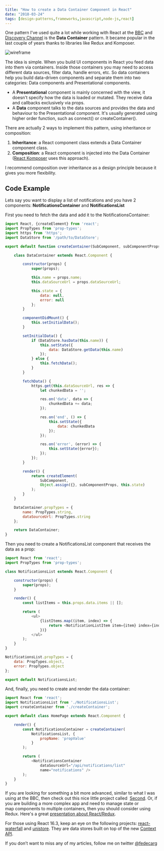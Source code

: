 ```yaml
---
title: "How to create a Data Container Component in React"
date: "2018-03-24"
tags: [design-patterns,frameworks,javascript,node-js,react]
---
```


One pattern I've used quite a lot while working with React at the [BBC](http://bbc.com/news) and [Discovery Channel](https://corporate.discovery.com/) is the **Data Container** pattern. It became popular in the last couple of years thanks to libraries like Redux and Komposer.

![wireframe](https://kewnode.files.wordpress.com/2018/03/wireframe1.jpg)

The idea is simple. When you build UI components in React you feed data into them via containers. Inside those containers you may need to access different data sources, filter data, handle errors, etc. So data containers help you build data-driven components and separate them into two categories: Data components and Presentational components.

- A **Presentational** component is mainly concerned with the view, it doesn't specify how the data is loaded or mutated. They receive data and callbacks exclusively via props.
- A **Data** component talks to the data sources and provides the data and behaviour to the Presentational component. It's usually generated using higher order function, such as connect() or createContainer().

There are actually 2 ways to implement this pattern, using inheritance or composition:

1. **Inheritance**: a React component class extends a Data Container component class.
2. **Composition**: a React component is injected into the Data Container ([React Komposer](https://github.com/arunoda/react-komposer) uses this approach).

I recommend composition over inheritance as a design principle because it gives you more flexibility.

## Code Example

Lets say you want to display a list of notifications and you have 2 components: **NotificationsContainer** and **NotificationsList**

First you need to fetch the data and add it to the NotificationsContainer:

```js
import React, {createElement} from 'react';
import PropTypes from 'prop-types';
import https from 'https';
import DataStore from '/path/to/DataStore';

export default function createContainer(SubComponent, subComponentProps) {

    class DataContainer extends React.Component {

        constructor(props) {
            super(props);

            this.name = props.name;
            this.dataSourceUrl = props.dataSourceUrl;

            this.state = {
                data: null,
                error: null
            };
        }

        componentDidMount() {
            this.setInitialData();
        }

        setInitialData() {
            if (DataStore.hasData(this.name)) {
                this.setState({
                    data: DataStore.getData(this.name)
                });
            } else {
                this.fetchData();
            }
        }

        fetchData() {
            https.get(this.dataSourceUrl, res => {
                let chunkedData = '';

                res.on('data', data => {
                    chunkedData += data;
                });

                res.on('end', () => {
                    this.setState({
                        data: chunkedData
                    });
                });

                res.on('error', (error) => {
                    this.setState({error});
                });
            });
        }

        render() {
            return createElement(
                SubComponent,
                Object.assign({}, subComponentProps, this.state)
            );
        }
    }

    DataContainer.propTypes = {
        name: PropTypes.string,
        dataSourceUrl: PropTypes.string
    };

    return DataContainer;
}
```

Then you need to create a NotificationsList component that receives the data as a prop:

```js
import React from 'react';
import PropTypes from 'prop-types';

class NotificationsList extends React.Component {

    constructor(props) {
        super(props);
    }

    render() {
        const listItems = this.props.data.items || [];

        return (
            <ul>
                {listItems.map((item, index) => {
                    return <NotificationListItem item={item} index={index} />;
                })}
            </ul>
        );
    }
}

NotificationsList.propTypes = {
    data: PropTypes.object,
    error: PropTypes.object
};

export default NotificationsList;
```

And, finally, you need to create and render the data container:

```js
import React from 'react';
import NotificationsList from './NotificationsList';
import createContainer from './createContainer';

export default class HomePage extends React.Component {

    render() {
        const NotificationsContainer = createContainer(
            NotificationsList, {
                propName: 'propValue'
            }
        );

        return (
            <NotificationsContainer
                dataSourceUrl="/api/notifications/list"
                name="notifications" />
        );
    }
}
```

If you are looking for something a bit more advanced, similar to what I was using at the BBC, then check out this nice little project called  [Second](https://github.com/wildlyinaccurate/second/). Or, if you are building a more complex app and need to manage state or map components to multiple containers, then you should consider using Redux. Here's a great [presentation about React/Redux](http://blog.isquaredsoftware.com/presentations/2018-03-react-redux-intro/#/).

For those using React 16.3, keep an eye on the following projects: [react-waterfall](https://github.com/didierfranc/react-waterfall) and [unistore](https://github.com/developit/unistore). They are data stores built on top of the new [Context API](https://reactjs.org/docs/context.html).

If you don’t want to miss any of my articles, follow me on twitter [@fedecarg](https://twitter.com/fedecarg)
